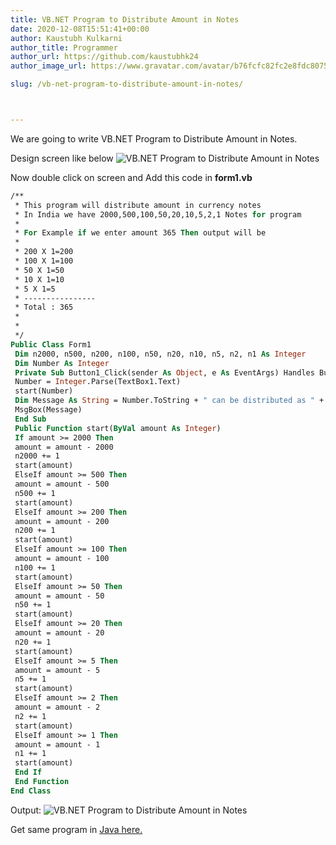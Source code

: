 ```yaml
---
title: VB.NET Program to Distribute Amount in Notes
date: 2020-12-08T15:51:41+00:00
author: Kaustubh Kulkarni
author_title: Programmer
author_url: https://github.com/kaustubhk24
author_image_url: https://www.gravatar.com/avatar/b76fcfc82fc2e8fdc8075636f1735f61?s=200

slug: /vb-net-program-to-distribute-amount-in-notes/



---
```

We are going to write VB.NET Program to Distribute Amount in Notes.

Design screen like below
![VB.NET Program to Distribute Amount in Notes ](http://www.kaustubh.codes/imgs/wp-content/uploads/2020/12/image-2.png) 

Now double click on screen and Add this code in **form1.vb**

```vb title="file.vb"
/**
 * This program will distribute amount in currency notes
 * In India we have 2000,500,100,50,20,10,5,2,1 Notes for program
 *
 * For Example if we enter amount 365 Then output will be
 *
 * 200 X 1=200
 * 100 X 1=100
 * 50 X 1=50
 * 10 X 1=10
 * 5 X 1=5
 * ----------------
 * Total : 365
 *
 *
 */
Public Class Form1
 Dim n2000, n500, n200, n100, n50, n20, n10, n5, n2, n1 As Integer
 Dim Number As Integer
 Private Sub Button1_Click(sender As Object, e As EventArgs) Handles Button1.Click
 Number = Integer.Parse(TextBox1.Text)
 start(Number)
 Dim Message As String = Number.ToString + " can be distributed as " + vbNewLine + "2000 X " + n2000.ToString + " = " + (n2000 * 2000).ToString + vbNewLine + "500 X " + n500.ToString + " = " + (n500 * 500).ToString + vbNewLine + "200 X " + n200.ToString + " = " + (n200 * 200).ToString + vbNewLine + "100 X " + n100.ToString + " = " + (n100 * 100).ToString + vbNewLine + "50 X " + n50.ToString + " = " + (n50 * 50).ToString + vbNewLine + "20 X " + n20.ToString + " = " + (n20 * 20).ToString + vbNewLine + "10 X " + n10.ToString + " = " + (n10 * 10).ToString + vbNewLine + "5 X " + n5.ToString + " = " + (n5 * 5).ToString + vbNewLine + "2 X " + n2.ToString + " = " + (n2 * 2).ToString + vbNewLine + "1 X " + n1.ToString + " = " + (n1 * 1).ToString
 MsgBox(Message)
 End Sub
 Public Function start(ByVal amount As Integer)
 If amount >= 2000 Then
 amount = amount - 2000
 n2000 += 1
 start(amount)
 ElseIf amount >= 500 Then
 amount = amount - 500
 n500 += 1
 start(amount)
 ElseIf amount >= 200 Then
 amount = amount - 200
 n200 += 1
 start(amount)
 ElseIf amount >= 100 Then
 amount = amount - 100
 n100 += 1
 start(amount)
 ElseIf amount >= 50 Then
 amount = amount - 50
 n50 += 1
 start(amount)
 ElseIf amount >= 20 Then
 amount = amount - 20
 n20 += 1
 start(amount)
 ElseIf amount >= 5 Then
 amount = amount - 5
 n5 += 1
 start(amount)
 ElseIf amount >= 2 Then
 amount = amount - 2
 n2 += 1
 start(amount)
 ElseIf amount >= 1 Then
 amount = amount - 1
 n1 += 1
 start(amount)
 End If
 End Function
End Class
```

Output:
![VB.NET Program to Distribute Amount in Notes ](http://www.kaustubh.codes/imgs/wp-content/uploads/2020/12/image-3-1024x460.png) 

Get same program in [Java here.](https://blog.kaustubh.codes/distribute-amount-in-notes/)